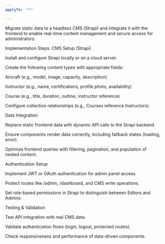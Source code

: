 ```yaml
---
applyTo: '**'

---
```

Migrate static data to a headless CMS (Strapi) and integrate it with the frontend to enable real-time content management and secure access for administrators.

Implementation Steps:
CMS Setup (Strapi)

Install and configure Strapi locally or on a cloud server.

Create the following content types with appropriate fields:

Aircraft (e.g., model, image, capacity, description)

Instructor (e.g., name, certifications, profile photo, availability)

Course (e.g., title, duration, outline, instructor reference)

Configure collection relationships (e.g., Courses reference Instructors).

Data Integration

Replace static frontend data with dynamic API calls to the Strapi backend.

Ensure components render data correctly, including fallback states (loading, error).

Optimize frontend queries with filtering, pagination, and population of nested content.

Authentication Setup

Implement JWT or OAuth authentication for admin panel access.

Protect routes like /admin, /dashboard, and CMS write operations.

Set role-based permissions in Strapi to distinguish between Editors and Admins.

Testing & Validation

Test API integration with real CMS data.

Validate authentication flows (login, logout, protected routes).

Check responsiveness and performance of data-driven components.